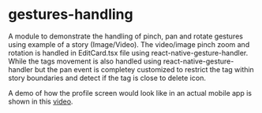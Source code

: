 # gestures-handling
A module to demonstrate the handling of pinch, pan and rotate gestures using example of a story (Image/Video). The video/image pinch zoom and rotation is handled in EditCard.tsx file using react-native-gesture-handler. While the tags movement is also handled using react-native-gesture-handler but the pan event is completey customized to restrict the tag within story boundaries and detect if the tag is close to delete icon.

A demo of how the profile screen would look like in an actual mobile app is shown in this [video](https://jmp.sh/FK945kTu).
